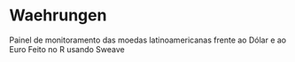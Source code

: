 # Waehrungen 
Painel de monitoramento das moedas latinoamericanas frente ao Dólar e ao Euro
Feito no R usando Sweave

